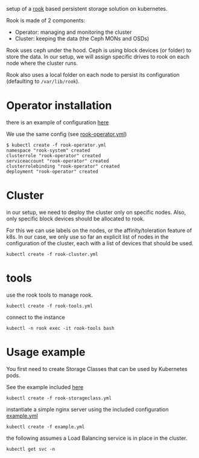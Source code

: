 
setup of a [rook](https://rook.io/docs/rook/master/) based persistent storage solution on kubernetes.

Rook is made of 2 components:
- Operator: managing and monitoring the cluster
- Cluster: keeping the data (the Ceph MONs and OSDs)

Rook uses ceph under the hood. Ceph is using block devices (or folder) to store the data. In our setup, we will assign specific drives to rook on each node where the cluster runs.

Rook also uses a local folder on each node to persist its configuration (defaulting to `/var/lib/rook`).

# Operator installation

there is an example of configuration [here](https://github.com/mimizone/rook/blob/master/cluster/examples/kubernetes/rook-operator.yaml)

We use the same config (see [rook-operator.yml](./rook-operator.yml))

```
$ kubectl create -f rook-operator.yml
namespace "rook-system" created
clusterrole "rook-operator" created
serviceaccount "rook-operator" created
clusterrolebinding "rook-operator" created
deployment "rook-operator" created
```

# Cluster
in our setup, we need to deploy the cluster only on specific nodes. Also, only specific block devices should be allocated to rook.

For this we can use labels on the nodes, or the affinity/toleration feature of k8s.
In our case, we only use so far an explicit list of nodes in the configuration of the cluster, each with a list of devices that should be used.

```
kubectl create -f rook-cluster.yml
```

# tools

use the rook tools to manage rook.

```
kubectl create -f rook-tools.yml
```

connect to the instance
```
kubectl -n rook exec -it rook-tools bash
```

# Usage example

You first need to create Storage Classes that can be used by Kubernetes pods.

See the example included [here](./rook-storageclass.yml)

```
kubectl create -f rook-storageclass.yml
```

instantiate a simple nginx server using the included configuration [example.yml](./example.yml)
```
kubectl create -f example.yml
```

the following assumes a Load Balancing service is in place in the cluster.
```
kubectl get svc -n 
```

